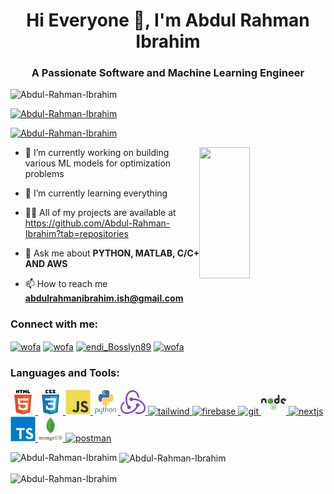 <h1 align="center">Hi Everyone 👋, I'm Abdul Rahman Ibrahim</h1>
<h3 align="center">A Passionate Software and Machine Learning Engineer</h3>
<p align="left"> <img src="https://komarev.com/ghpvc/?username=Abdul-Rahman-Ibrahim&label=Profile%20views&color=0e75b6&style=flat" alt="Abdul-Rahman-Ibrahim" /> </p>
<p align="left"> <a href="https://github.com/ryo-ma/github-profile-trophy"><img src="https://github-profile-trophy.vercel.app/?username=Abdul-Rahman-Ibrahim" alt="Abdul-Rahman-Ibrahim" /></a> </p>

<p align="left"> <a href="https://twitter.com/Fendi_Bosslyn89" target="blank"><img src="https://img.shields.io/twitter/follow/wofa00?logo=twitter&style=for-the-badge" alt="Abdul-Rahman-Ibrahim" /></a> </p>
<img align="right" width="40%" height="210" src="https://user-images.githubusercontent.com/74038190/219923823-bf1ce878-c6b8-4faa-be07-93e6b1006521.gif" />


- 🔭 I’m currently working on building various ML models for optimization problems

- 🌱 I’m currently learning everything

- 👨‍💻 All of my projects are available at https://github.com/Abdul-Rahman-Ibrahim?tab=repositories

- 💬 Ask me about **PYTHON, MATLAB, C/C+ AND AWS**

- 📫 How to reach me **abdulrahmanibrahim.ish@gmail.com**


<h3 align="left">Connect with me:</h3>
<div align="left">
<a href="https://www.facebook.com/abdulrahman.ibrahim.56232" target="blank"><img align="center" src="https://raw.githubusercontent.com/rahuldkjain/github-profile-readme-generator/master/src/images/icons/Social/facebook.svg" alt="wofa" height="30" width="40" /></a>
<a href="https://www.instagram.com/wofa00/?hl=en" target="blank"><img align="center" src="https://raw.githubusercontent.com/rahuldkjain/github-profile-readme-generator/master/src/images/icons/Social/instagram.svg" alt="wofa" height="30" width="40" /></a>
<a href="" target="blank"><img align="center" src="https://raw.githubusercontent.com/rahuldkjain/github-profile-readme-generator/master/src/images/icons/Social/twitter.svg" alt="endi_Bosslyn89" height="30" width="40" /></a>
<a href="" target="blank"><img align="center" src="https://raw.githubusercontent.com/rahuldkjain/github-profile-readme-generator/master/src/images/icons/Social/linked-in-alt.svg" alt="wofa" height="30" width="40" /></a
</div>

<h3 align="left">Languages and Tools:</h3>
      <p align="left">
        <a href="https://www.w3.org/html/" target="_blank" rel="noreferrer">
          <img
            src="https://raw.githubusercontent.com/devicons/devicon/master/icons/html5/html5-original-wordmark.svg"
            alt="html5"
            width="40"
            height="40"
          />
        </a>
        <a
          href="https://www.w3schools.com/css/"
          target="_blank"
          rel="noreferrer"
        >
          <img
            src="https://raw.githubusercontent.com/devicons/devicon/master/icons/css3/css3-original-wordmark.svg"
            alt="css3"
            width="40"
            height="40"
          />
        </a>
        <a
          href="https://developer.mozilla.org/en-US/docs/Web/JavaScript"
          target="_blank"
          rel="noreferrer"
        >
          <img
            src="https://raw.githubusercontent.com/devicons/devicon/master/icons/javascript/javascript-original.svg"
            alt="javascript"
            width="40"
            height="40"
          />
        </a>
        <a href="https://python.org/" target="_blank" rel="noreferrer">
          <img
            src="https://raw.githubusercontent.com/devicons/devicon/master/icons/python/python-original-wordmark.svg"
            alt="python"
            width="40"
            height="40"
          />
        </a>
        <a href="https://matlab.org" target="_blank" rel="noreferrer">
          <img
            src="https://raw.githubusercontent.com/devicons/devicon/master/icons/redux/redux-original.svg"
            alt="redux"
            width="40"
            height="40"
          />
        </a>
        <a href="https://tailwindcss.com/" target="_blank" rel="noreferrer">
          <img
            src="https://www.vectorlogo.zone/logos/tailwindcss/tailwindcss-icon.svg"
            alt="tailwind"
            width="40"
            height="40"
          />
        </a>
        <a href="https://firebase.google.com/" target="_blank" rel="noreferrer">
          <img
            src="https://www.vectorlogo.zone/logos/firebase/firebase-icon.svg"
            alt="firebase"
            width="40"
            height="40"
          />
        </a>
        <a href="https://git-scm.com/" target="_blank" rel="noreferrer">
          <img
            src="https://www.vectorlogo.zone/logos/git-scm/git-scm-icon.svg"
            alt="git"
            width="40"
            height="40"
          />
        </a>
        <a href="https://nodejs.org" target="_blank" rel="noreferrer">
          <img
            src="https://raw.githubusercontent.com/devicons/devicon/master/icons/nodejs/nodejs-original-wordmark.svg"
            alt="nodejs"
            width="40"
            height="40"
          />
        </a>
        <a href="https://nextjs.org/" target="_blank" rel="noreferrer">
          <img
            src="https://cdn.worldvectorlogo.com/logos/nextjs-2.svg"
            alt="nextjs"
            width="40"
            height="40"
          />
        </a>
         <a href="https://www.typescriptlang.org/" target="_blank" rel="noreferrer"> <img src="https://raw.githubusercontent.com/devicons/devicon/master/icons/typescript/typescript-original.svg" 
         alt="typescript" width="40" height="40"/> </a> 
        <a href="https://www.mongodb.com/" target="_blank" rel="noreferrer">
          <img
            src="https://raw.githubusercontent.com/devicons/devicon/master/icons/mongodb/mongodb-original-wordmark.svg"
            alt="mongodb"
            width="40"
            height="40"
          />
        </a>
        <a href="https://postman.com" target="_blank" rel="noreferrer">
          <img
            src="https://www.vectorlogo.zone/logos/getpostman/getpostman-icon.svg"
            alt="postman"
            width="40"
            height="40"
          />
        </a>
      </p>

<p><img align="left" src="https://github-readme-stats.vercel.app/api/top-langs?username=Abdul-Rahman-Ibrahim&show_icons=true&locale=en&layout=compact" alt="Abdul-Rahman-Ibrahim" /></p>

<p>&nbsp;<img align="center" src="https://github-readme-stats.vercel.app/api?username=Abdul-Rahman-Ibrahim&show_icons=true&locale=en" alt="Abdul-Rahman-Ibrahim" /></p>

<p><img align="center" src="https://github-readme-streak-stats.herokuapp.com/?user=Abdul-Rahman-Ibrahim&" alt="Abdul-Rahman-Ibrahim" /></p>


